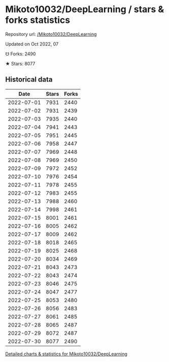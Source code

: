 # Mikoto10032/DeepLearning / stars & forks statistics

Repository url: [/Mikoto10032/DeepLearning](https://github.com/Mikoto10032/DeepLearning)

Updated on Oct 2022, 07

☋ Forks: 2490

★ Stars: 8077

## Historical data
| Date | Stars | Forks |
|------|-------|-------|
| 2022-07-01 | 7931 | 2440 | 
| 2022-07-02 | 7931 | 2439 | 
| 2022-07-03 | 7935 | 2440 | 
| 2022-07-04 | 7941 | 2443 | 
| 2022-07-05 | 7951 | 2445 | 
| 2022-07-06 | 7958 | 2447 | 
| 2022-07-07 | 7969 | 2448 | 
| 2022-07-08 | 7969 | 2450 | 
| 2022-07-09 | 7972 | 2452 | 
| 2022-07-10 | 7976 | 2454 | 
| 2022-07-11 | 7978 | 2455 | 
| 2022-07-12 | 7983 | 2455 | 
| 2022-07-13 | 7988 | 2460 | 
| 2022-07-14 | 7998 | 2461 | 
| 2022-07-15 | 8001 | 2461 | 
| 2022-07-16 | 8005 | 2462 | 
| 2022-07-17 | 8009 | 2462 | 
| 2022-07-18 | 8018 | 2465 | 
| 2022-07-19 | 8025 | 2468 | 
| 2022-07-20 | 8034 | 2469 | 
| 2022-07-21 | 8043 | 2473 | 
| 2022-07-22 | 8043 | 2474 | 
| 2022-07-23 | 8046 | 2475 | 
| 2022-07-24 | 8047 | 2477 | 
| 2022-07-25 | 8053 | 2480 | 
| 2022-07-26 | 8056 | 2483 | 
| 2022-07-27 | 8061 | 2485 | 
| 2022-07-28 | 8065 | 2487 | 
| 2022-07-29 | 8072 | 2487 | 
| 2022-07-30 | 8077 | 2490 | 


[Detailed charts & statistics for Mikoto10032/DeepLearning](https://reviewgithub.com/rep/Mikoto10032/DeepLearning)
